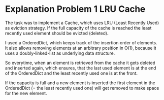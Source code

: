 # Explanation Problem 1 LRU Cache

The task was to implement a Cache, which uses LRU (Least Recently Used)
as eviction strategy. If the full capacity of the cache is reached the least recently used element should be evicted (deleted).

I used a OrderedDict, which keeps track of the insertion order of elements. It also allows removing elements at an arbitrary position in O(1), because it uses a doubly-linked-list as underlying data structure.

So everytime, when an element is retrieved from the cache it gets deleted and inserted again, which ensures, that the last used element is at the end of the OrderedDict and the least recently used one is at the front.

If the capacity is full and a new element is inserted the first element in the OrderedDict (= the least recently used one) will get removed to make space for the new element.